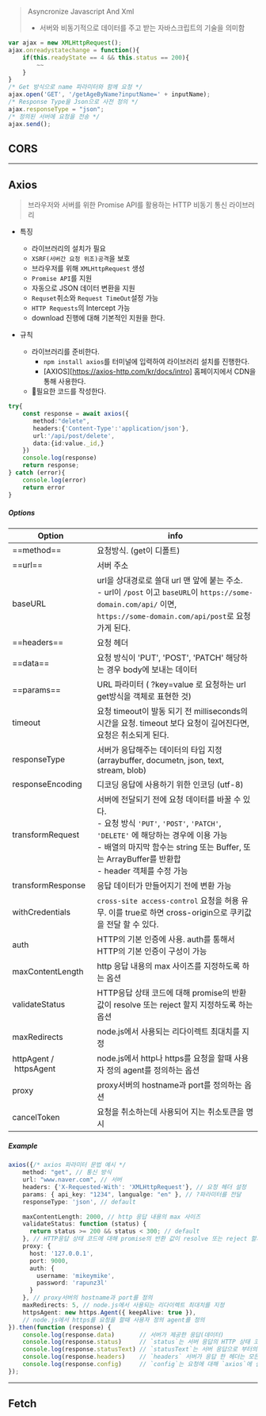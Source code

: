 > Asyncronize Javascript And Xml
> - 서버와 비동기적으로 데이터를 주고 받는 자바스크립트의 기술을 의미함
```JavaScript
var ajax = new XMLHttpRequest();
ajax.onreadystatechange = function(){
	if(this.readyState == 4 && this.status == 200){
		~~
	}
}
/* Get 방식으로 name 파라미터와 함께 요청 */ 
ajax.open('GET', '/getAgeByName?inputName=' + inputName); 
/* Response Type을 Json으로 사전 정의 */ 
ajax.responseType = "json"; 
/* 정의된 서버에 요청을 전송 */ 
ajax.send();
```
## CORS


***
## Axios
> 브라우저와 서버를 위한 Promise API를 활용하는 HTTP 비동기 통신 라이브러리
- 특징
	- 라이브러리의 설치가 필요
	- `XSRF(서버간 요청 위조)공격`을 보호
	- 브라우저를 위해 `XMLHttpRequest` 생성
	- `Promise API`를 지원
	- 자동으로 JSON 데이터 변환을 지원
	- `Requset`취소와 `Request TimeOut`설정 가능
	- `HTTP Requests`의 Intercept 가능
	- download 진행에 대해 기본적인 지원을 한다.

- 규칙
	- 라이브러리를 준비한다.
		- `npm install axios`를 터미널에 입력하여 라이브러리 설치를 진행한다.
		- [AXIOS][https://axios-http.com/kr/docs/intro] 홈페이지에서 CDN을 통해 사용한다.
	- 필요한 코드를 작성한다.
```TypeScript
try{  
    const response = await axios({  
       method:"delete",  
       headers:{'Content-Type':'application/json'},  
       url:'/api/post/delete',  
       data:{id:value._id,}  
    })  
    console.log(response)  
    return response;  
} catch (error){  
    console.log(error)  
    return error  
}
```

##### Options
| Option | info |
| ---- | ---- |
| ==method== | 요청방식. (get이 디폴트) |
| ==url== | 서버 주소 |
| baseURL | url을 상대경로로 쓸대 url 맨 앞에 붙는 주소.<br>    - url이 `/post` 이고 `baseURL`이 `https://some-domain.com/api/` 이면,  <br>        `https://some-domain.com/api/post`로 요청 가게 된다. |
| ==headers== | 요청 헤더 |
| ==data== | 요청 방식이 'PUT', 'POST', 'PATCH' 해당하는 경우 body에 보내는 데이터 |
| ==params== | URL 파라미터 ( ?key=value 로 요청하는 url get방식을 객체로 표현한 것) |
| timeout | 요청 timeout이 발동 되기 전 milliseconds의 시간을 요청. timeout 보다 요청이 길어진다면, 요청은 취소되게 된다. |
| responseType | 서버가 응답해주는 데이터의 타입 지정 (arraybuffer, documetn, json, text, stream, blob) |
| responseEncoding | 디코딩 응답에 사용하기 위한 인코딩 (utf-8) |
| transformRequest | 서버에 전달되기 전에 요청 데이터를 바꿀 수 있다.  <br>    - 요청 방식 `'PUT'`, `'POST'`, `'PATCH'`, `'DELETE'` 에 해당하는 경우에 이용 가능  <br>    - 배열의 마지막 함수는 string 또는 Buffer, 또는 ArrayBuffer를 반환합  <br>    - header 객체를 수정 가능 |
| transformResponse | 응답 데이터가 만들어지기 전에 변환 가능 |
| withCredentials | `cross-site access-control` 요청을 허용 유무. 이를 true로 하면 cross-origin으로 쿠키값을 전달 할 수 있다. |
| auth | HTTP의 기본 인증에 사용. auth를 통해서 HTTP의 기본 인증이 구성이 가능 |
| maxContentLength | http 응답 내용의 max 사이즈를 지정하도록 하는 옵션 |
| validateStatus | HTTP응답 상태 코드에 대해 promise의 반환 값이 resolve 또는 reject 할지 지정하도록 하는 옵션 |
| maxRedirects | node.js에서 사용되는 리다이렉트 최대치를 지정 |
| httpAgent /  httpsAgent | node.js에서 http나 https를 요청을 할때 사용자 정의 agent를 정의하는 옵션 |
| proxy | proxy서버의 hostname과 port를 정의하는 옵션 |
| cancelToken | 요청을 취소하는데 사용되어 지는 취소토큰을 명시 |

##### Example
```TypeScript
axios({/* axios 파라미터 문법 예시 */
    method: "get", // 통신 방식
    url: "www.naver.com", // 서버
    headers: {'X-Requested-With': 'XMLHttpRequest'}, // 요청 헤더 설정
    params: { api_key: "1234", langualge: "en" }, // ?파라미터를 전달
    responseType: 'json', // default
    
    maxContentLength: 2000, // http 응답 내용의 max 사이즈
    validateStatus: function (status) {
      return status >= 200 && status < 300; // default
    }, // HTTP응답 상태 코드에 대해 promise의 반환 값이 resolve 또는 reject 할지 지정
    proxy: {
      host: '127.0.0.1',
      port: 9000,
      auth: {
        username: 'mikeymike',
        password: 'rapunz3l'
      }
    }, // proxy서버의 hostname과 port를 정의
    maxRedirects: 5, // node.js에서 사용되는 리다이렉트 최대치를 지정
    httpsAgent: new https.Agent({ keepAlive: true }), 
    // node.js에서 https를 요청을 할때 사용자 정의 agent를 정의
}).then(function (response) {
	console.log(response.data)       // 서버가 제공한 응답(데이터)
	console.log(response.status)     // `status`는 서버 응답의 HTTP 상태 코드
	console.log(response.statusText) // `statusText`는 서버 응답으로 부터의 HTTP 상태 메시지
	console.log(response.headers)    // `headers` 서버가 응답 한 헤더는 모든 헤더 이름이 소문자로 제공
	console.log(response.config)     // `config`는 요청에 대해 `axios`에 설정된 구성(config)
});
```

***
## Fetch

